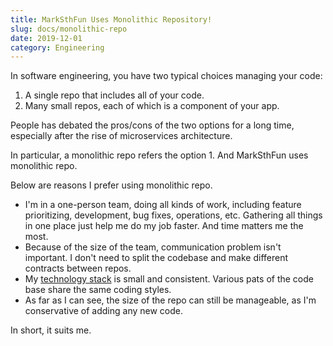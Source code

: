 ```yaml
---
title: MarkSthFun Uses Monolithic Repository!
slug: docs/monolithic-repo
date: 2019-12-01
category: Engineering
---
```


In software engineering, you have two typical choices managing your code:

1. A single repo that includes all of your code.
2. Many small repos, each of which is a component of your app.

People has debated the pros/cons of the two options for a long time, especially after the rise of microservices architecture.

In particular, a monolithic repo refers the option 1. And MarkSthFun uses monolithic repo.

Below are reasons I prefer using monolithic repo.

* I'm in a one-person team, doing all kinds of work, including feature prioritizing, development, bug fixes, operations, etc. Gathering all things in one place just help me do my job faster. And time matters me the most.
* Because of the size of the team, communication problem isn't important. I don't need to split the codebase and make different contracts between repos.
* My [technology stack](https://marksth.fun/u/soasme/t/marksthfun-stack/) is small and consistent. Various pats of the code base share the same coding styles.
* As far as I can see, the size of the repo can still be manageable, as I'm conservative of adding any new code.

In short, it suits me.
